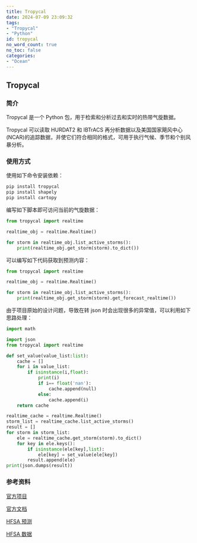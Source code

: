 ```yaml
---
title: Tropycal 
date: 2024-07-09 23:09:32
tags:
- "Tropycal"
- "Python"
id: tropycal
no_word_count: true
no_toc: false
categories: 
- "Ocean"
---
```


## Tropycal 

### 简介

Tropycal 是一个 Python 包，用于检索和分析过去和实时的热带气旋数据。

Tropycal 可以读取 HURDAT2 和 IBTrACS 再分析数据以及美国国家飓风中心(NCAR)的追踪数据，并使它们符合相同的格式，可用于执行气候、季节和个别风暴分析。

### 使用方式

使用如下命令安装依赖：

```bash
pip install tropycal
pip install shapely
pip install cartopy
```

编写如下脚本即可访问当前的气旋数据：

```python
from tropycal import realtime

realtime_obj = realtime.Realtime()

for storm in realtime_obj.list_active_storms():
    print(realtime_obj.get_storm(storm).to_dict())
```

可以编写如下代码获取到预测内容：

```python
from tropycal import realtime

realtime_obj = realtime.Realtime()

for storm in realtime_obj.list_active_storms():
    print(realtime_obj.get_storm(storm).get_forecast_realtime())
```

由于项目原始的设计问题，导致在转 json 时会出现很多的异常值，可以利用如下思路处理：

```python
import math

import json
from tropycal import realtime

def set_value(value_list:list):
    cache = []
    for i in value_list:
        if isinstance(i,float):
            print(i)
            if i== float('nan'):
                cache.append(null)
            else:
                cache.append(i)
    return cache

realtime_cache = realtime.Realtime()
storm_list = realtime_cache.list_active_storms()
result = []
for storm in storm_list:
    ele = realtime_cache.get_storm(storm).to_dict()
    for key in ele.keys():
        if isinstance(ele[key],list):
            ele[key] = set_value(ele[key])
        result.append(ele)
print(json.dumps(result))
```

### 参考资料

[官方项目](https://github.com/tropycal/tropycal)

[官方文档](https://tropycal.github.io/tropycal/)

[HFSA 预测](https://www.emc.ncep.noaa.gov/hurricane/HFSA/index.php)

[HFSA 数据](https://noaa-nws-hafs-pds.s3.amazonaws.com/index.html)
